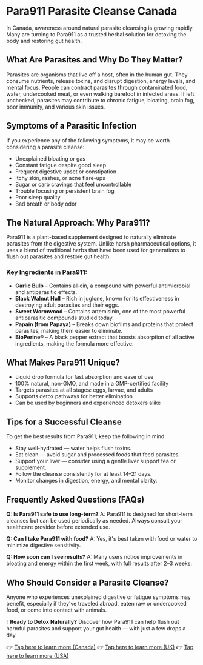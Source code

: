 # Para911 Parasite Cleanse Canada

In Canada, awareness around natural parasite cleansing is growing rapidly. Many are turning to Para911 as a trusted herbal solution for detoxing the body and restoring gut health.

## What Are Parasites and Why Do They Matter?
Parasites are organisms that live off a host, often in the human gut. They consume nutrients, release toxins, and disrupt digestion, energy levels, and mental focus. People can contract parasites through contaminated food, water, undercooked meat, or even walking barefoot in infected areas. If left unchecked, parasites may contribute to chronic fatigue, bloating, brain fog, poor immunity, and various skin issues.

## Symptoms of a Parasitic Infection
If you experience any of the following symptoms, it may be worth considering a parasite cleanse:
- Unexplained bloating or gas
- Constant fatigue despite good sleep
- Frequent digestive upset or constipation
- Itchy skin, rashes, or acne flare-ups
- Sugar or carb cravings that feel uncontrollable
- Trouble focusing or persistent brain fog
- Poor sleep quality
- Bad breath or body odor

## The Natural Approach: Why Para911?
Para911 is a plant-based supplement designed to naturally eliminate parasites from the digestive system. Unlike harsh pharmaceutical options, it uses a blend of traditional herbs that have been used for generations to flush out parasites and restore gut health.

### Key Ingredients in Para911:
- **Garlic Bulb** – Contains allicin, a compound with powerful antimicrobial and antiparasitic effects.
- **Black Walnut Hull** – Rich in juglone, known for its effectiveness in destroying adult parasites and their eggs.
- **Sweet Wormwood** – Contains artemisinin, one of the most powerful antiparasitic compounds studied today.
- **Papain (from Papaya)** – Breaks down biofilms and proteins that protect parasites, making them easier to eliminate.
- **BioPerine®** – A black pepper extract that boosts absorption of all active ingredients, making the formula more effective.

## What Makes Para911 Unique?
- Liquid drop formula for fast absorption and ease of use
- 100% natural, non-GMO, and made in a GMP-certified facility
- Targets parasites at all stages: eggs, larvae, and adults
- Supports detox pathways for better elimination
- Can be used by beginners and experienced detoxers alike

## Tips for a Successful Cleanse
To get the best results from Para911, keep the following in mind:
- Stay well-hydrated — water helps flush toxins.
- Eat clean — avoid sugar and processed foods that feed parasites.
- Support your liver — consider using a gentle liver support tea or supplement.
- Follow the cleanse consistently for at least 14–21 days.
- Monitor changes in digestion, energy, and mental clarity.

## Frequently Asked Questions (FAQs)
**Q: Is Para911 safe to use long-term?**
A: Para911 is designed for short-term cleanses but can be used periodically as needed. Always consult your healthcare provider before extended use.

**Q: Can I take Para911 with food?**
A: Yes, it's best taken with food or water to minimize digestive sensitivity.

**Q: How soon can I see results?**
A: Many users notice improvements in bloating and energy within the first week, with full results after 2–3 weeks.

## Who Should Consider a Parasite Cleanse?
Anyone who experiences unexplained digestive or fatigue symptoms may benefit, especially if they’ve traveled abroad, eaten raw or undercooked food, or come into contact with animals.

💧 **Ready to Detox Naturally?**
Discover how Para911 can help flush out harmful parasites and support your gut health — with just a few drops a day.

👉 [Tap here to learn more (Canada)](https://usa-para911.com/b3715d1f1f5b48c0ad7ed129833654c7.txt)
👉 [Tap here to learn more (UK)](https://para911.uk/b3715d1f1f5b48c0ad7ed129833654c7.txt)
👉 [Tap here to learn more (USA)](https://usa-para911.com/b3715d1f1f5b48c0ad7ed129833654c7.txt)

